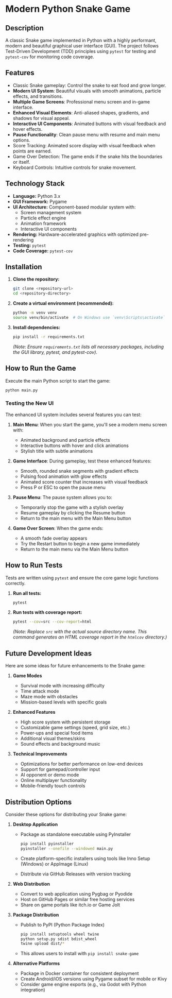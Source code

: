 # Modern Python Snake Game

## Description

A classic Snake game implemented in Python with a highly performant, modern and beautiful graphical user interface (GUI). The project follows Test-Driven Development (TDD) principles using `pytest` for testing and `pytest-cov` for monitoring code coverage.

## Features

* Classic Snake gameplay: Control the snake to eat food and grow longer.
* **Modern UI System**: Beautiful visuals with smooth animations, particle effects, and transitions.
* **Multiple Game Screens**: Professional menu screen and in-game interface.
* **Enhanced Visual Elements**: Anti-aliased shapes, gradients, and shadows for visual appeal.
* **Interactive UI Components**: Animated buttons with visual feedback and hover effects.
* **Pause Functionality**: Clean pause menu with resume and main menu options.
* Score Tracking: Animated score display with visual feedback when points are earned.
* Game Over Detection: The game ends if the snake hits the boundaries or itself.
* Keyboard Controls: Intuitive controls for snake movement.

## Technology Stack

* **Language:** Python 3.x
* **GUI Framework:** Pygame
* **UI Architecture:** Component-based modular system with:
  * Screen management system
  * Particle effect engine
  * Animation framework
  * Interactive UI components
* **Rendering:** Hardware-accelerated graphics with optimized pre-rendering
* **Testing:** `pytest`
* **Code Coverage:** `pytest-cov`

## Installation

1. **Clone the repository:**

    ```bash
    git clone <repository-url>
    cd <repository-directory>
    ```

2. **Create a virtual environment (recommended):**

    ```bash
    python -m venv venv
    source venv/bin/activate  # On Windows use `venv\Scripts\activate`
    ```

3. **Install dependencies:**

    ```bash
    pip install -r requirements.txt
    ```

    *(Note: Ensure `requirements.txt` lists all necessary packages, including the GUI library, pytest, and pytest-cov).*

## How to Run the Game

Execute the main Python script to start the game:

```bash
python main.py
```

### Testing the New UI

The enhanced UI system includes several features you can test:

1. **Main Menu**: When you start the game, you'll see a modern menu screen with:
   * Animated background and particle effects
   * Interactive buttons with hover and click animations
   * Stylish title with subtle animations

2. **Game Interface**: During gameplay, test these enhanced features:
   * Smooth, rounded snake segments with gradient effects
   * Pulsing food animation with glow effects
   * Animated score counter that increases with visual feedback
   * Press P or ESC to open the pause menu

3. **Pause Menu**: The pause system allows you to:
   * Temporarily stop the game with a stylish overlay
   * Resume gameplay by clicking the Resume button
   * Return to the main menu with the Main Menu button

4. **Game Over Screen**: When the game ends:
   * A smooth fade overlay appears
   * Try the Restart button to begin a new game immediately
   * Return to the main menu via the Main Menu button

## How to Run Tests

Tests are written using `pytest` and ensure the core game logic functions correctly.

1. **Run all tests:**

    ```bash
    pytest
    ```

2. **Run tests with coverage report:**

    ```bash
    pytest --cov=src --cov-report=html
    ```

    *(Note: Replace `src` with the actual source directory name. This command generates an HTML coverage report in the `htmlcov` directory.)*

## Future Development Ideas

Here are some ideas for future enhancements to the Snake game:

1. **Game Modes**
   * Survival mode with increasing difficulty
   * Time attack mode
   * Maze mode with obstacles
   * Mission-based levels with specific goals

2. **Enhanced Features**
   * High score system with persistent storage
   * Customizable game settings (speed, grid size, etc.)
   * Power-ups and special food items
   * Additional visual themes/skins
   * Sound effects and background music

3. **Technical Improvements**
   * Optimizations for better performance on low-end devices
   * Support for gamepad/controller input
   * AI opponent or demo mode
   * Online multiplayer functionality
   * Mobile-friendly touch controls

## Distribution Options

Consider these options for distributing your Snake game:

1. **Desktop Application**
   * Package as standalone executable using PyInstaller

     ```bash
     pip install pyinstaller
     pyinstaller --onefile --windowed main.py
     ```

   * Create platform-specific installers using tools like Inno Setup (Windows) or AppImage (Linux)
   * Distribute via GitHub Releases with version tracking

2. **Web Distribution**
   * Convert to web application using Pygbag or Pyodide
   * Host on GitHub Pages or similar free hosting services
   * Share on game portals like itch.io or Game Jolt

3. **Package Distribution**
   * Publish to PyPI (Python Package Index)

     ```bash
     pip install setuptools wheel twine
     python setup.py sdist bdist_wheel
     twine upload dist/*
     ```

   * This allows users to install with `pip install snake-game`

4. **Alternative Platforms**
   * Package in Docker container for consistent deployment
   * Create Android/iOS versions using Pygame subset for mobile or Kivy
   * Consider game engine exports (e.g., via Godot with Python integration)
